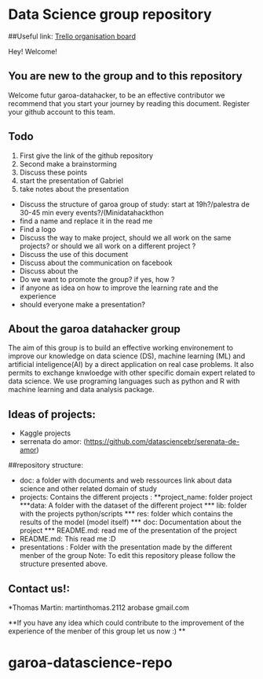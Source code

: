 # Data Science group repository


##Useful link:
[Trello organisation board](https://trello.com/b/BWwwCE8D/garoa-datascience)

Hey! Welcome!

## You are new to the group and to this repository
Welcome futur garoa-datahacker, to be an effective contributor we recommend that you start your journey by reading this document.
Register your github account to this team.


## Todo
1. First give the link of the github repository
2. Second make a brainstorming
3. Discuss these points
4. start the presentation of Gabriel
5. take notes about the presentation
* Discuss the structure of garoa group of study: start at 19h?/palestra de 30-45 min every events?/(Minidatahackthon
* find a name and replace it in the read me
* Find a logo
* Discuss the way to make project, should we all work on the same projects? or should we all work on a different project ?
* Discuss the use of this document
* Discuss about the communication on facebook
* Discuss about the 
* Do we want to promote the group? if yes, how ? 
* if anyone as idea on how to improve the learning rate and the experience
* should everyone make a presentation?


## About the garoa datahacker group
The aim of this group is to build an effective working environement to improve our knowledge on data science (DS), machine learning (ML) and artificial inteligence(AI) by a direct application on real case problems. It also permits to exchange knwloedge with other specific domain expert related to data science. We use programing languages such as python and R with machine learning and data analysis package.

## Ideas of projects:
* Kaggle projects
* serrenata do amor: (https://github.com/datasciencebr/serenata-de-amor)

##repository structure:
* doc: a folder with documents and web ressources link about data science and other related domain of study 
* projects: Contains the different projects :
**project_name: folder project
***data: A folder with the dataset of the different project
*** lib: folder with the projects python/scripts
*** res: folder which contains the results of the model (model itself)
*** doc: Documentation about the project
*** README.md: read me of the presentation of the project
* README.md: This read me :D
* presentations : Folder with the presentation made by the different menber of the group
Note: To edit this repository please follow the structure presented above.

## Contact us!:
*Thomas Martin: martinthomas.2112 arobase gmail.com

**If you have any idea which could contribute to the improvement of the experience of the menber of this group let us now :) **
# garoa-datascience-repo
